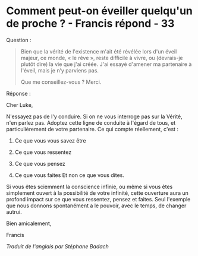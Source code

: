 # Comment peut-on éveiller quelqu'un de proche ? - Francis répond - 33 

Question :

>Bien que la vérité de l'existence m'ait été révélée lors d'un éveil majeur, ce monde, « le rêve », reste difficile à vivre, ou (devrais-je plutôt dire) la vie que j'ai créée. J'ai essayé d'amener ma partenaire à l'éveil, mais je n’y parviens pas.
>
>Que me conseillez-vous ? Merci. 

Réponse : 

Cher Luke, 

N'essayez pas de l'y conduire. Si on ne vous interroge pas sur la Vérité, n'en parlez pas. Adoptez cette ligne de conduite à l'égard de tous, et particulièrement de votre partenaire. Ce qui compte réellement, c'est : 

1. Ce que vous vous savez être 

2. Ce que vous ressentez 

3. Ce que vous pensez 

4. Ce que vous faites Et non ce que vous dites. 

Si vous êtes sciemment la conscience infinie, ou même si vous êtes simplement ouvert à la possibilité de votre infinité, cette ouverture aura un profond impact sur ce que vous ressentez, pensez et faites. Seul l'exemple que nous donnons spontanément a le pouvoir, avec le temps, de changer autrui. 

Bien amicalement,

Francis

_Traduit de l'anglais par Stéphane Badach_

